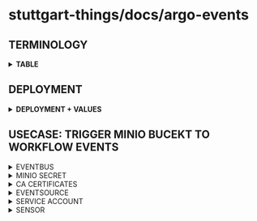 # stuttgart-things/docs/argo-events

## TERMINOLOGY

<details><summary><b>TABLE</b></summary>

https://www.atlantbh.com/implementing-ci-cd-pipeline-using-argo-workflows-and-argo-events/
https://github.com/argoproj/argo-events/blob/master/examples/event-sources/resource.yaml
https://siebjee.nl/posts/how-i-manage-elasticsearch/#setting-up-argo-events

</details>

## DEPLOYMENT

<details><summary><b>DEPLOYMENT + VALUES</b></summary>

```bash

```

</details>

## USECASE: TRIGGER MINIO BUCEKT TO WORKFLOW EVENTS

<details><summary>EVENTBUS</summary>

```yaml
apiVersion: argoproj.io/v1alpha1
kind: EventBus
metadata:
  name: minio
  namespace: argo-events
spec:
  nats:
    native:
      replicas: 3
      auth: none
```

</details>

<details><summary>MINIO SECRET</summary>

```yaml
---
kind: Secret
apiVersion: v1
metadata:
  name: artifacts-minio
  namespace: argo-events
stringData:
  accesskey: <ACCESS-KEY>
  secretkey: <SECRET-KEY>
```

</details>

<details><summary>CA CERTIFICATES</summary>

```yaml
---
apiVersion: v1
kind: ConfigMap
metadata:
  name: ca-certificates
  namespace: argo-events
data:
  ca-certificates.crt: |-
    -----BEGIN CERTIFICATE-----
    MIIFijCCA3KgAwIBAgIUYeYPin86X #..
```

</details>

<details><summary>EVENTSOURCE</summary>

```yaml
---
apiVersion: argoproj.io/v1alpha1
kind: EventSource
metadata:
  name: minio
  namespace: argo-events
spec:
  eventBusName: minio
  minio:
    example:
      bucket:
        name: modules
      endpoint: artifacts.automation.sthings-vsphere.labul.sva.de
      events:
        - s3:ObjectCreated:Put
        - s3:ObjectRemoved:Delete
      insecure: false
      accessKey:
        key: accesskey
        name: artifacts-minio
      secretKey:
        key: secretkey
        name: artifacts-minio
  template:
    container:
      env:
        - name: DEBUG_LOG
          value: "true"
      volumeMounts:
        - name: certs-volume
          mountPath: /etc/ssl/certs
    volumes:
      - name: certs-volume
        configMap:
          name: ca-certificates
```

</details>

<details><summary>SERVICE ACCOUNT</summary>

```yaml
---
apiVersion: v1
kind: ServiceAccount
metadata:
  namespace: argo-events
  name: operate-workflow-sa
---
apiVersion: rbac.authorization.k8s.io/v1
kind: ClusterRole
metadata:
  name: operate-workflow
  labels:
    rbac.authorization.k8s.io/aggregate-to-view: "true"
rules:
- apiGroups:
  - argoproj.io
  resources:
  - workflows
  - workflows/finalizers
  - workfloweventbindings
  - workfloweventbindings/finalizers
  - workflowtemplates
  - workflowtemplates/finalizers
  - cronworkflows
  - cronworkflows/finalizers
  - clusterworkflowtemplates
  - clusterworkflowtemplates/finalizers
  - workflowtaskresults
  - workflowtaskresults/finalizers
  verbs:
  - get
  - list
  - watch
  - create
- apiGroups:
    - ""
  resources:
    - pods
  verbs:
    - get
    - watch
    - patch
- apiGroups:
    - ""
  resources:
    - pods/log
  verbs:
    - get
    - watch
---
apiVersion: rbac.authorization.k8s.io/v1
kind: ClusterRoleBinding
metadata:
  name: operate-workflow
roleRef:
  apiGroup: rbac.authorization.k8s.io
  kind: ClusterRole
  name: operate-workflow
subjects:
- kind: ServiceAccount
  name: operate-workflow-sa
  namespace: argo-events
```

</details>

<details><summary>SENSOR</summary>

```yaml
apiVersion: argoproj.io/v1alpha1
kind: Sensor
metadata:
  name: minio
  namespace: argo-events
spec:
  eventBusName: minio
  template:
    serviceAccountName: operate-workflow-sa
    container:
      env:
        - name: DEBUG_LOG
          value: "true"
  dependencies:
    - name: test-dep
      eventSourceName: minio
      eventName: example
  triggers:
    - template:
        name: minio-workflow-trigger
        k8s:
          operation: create
          source:
            resource:
              apiVersion: argoproj.io/v1alpha1
              kind: Workflow
              metadata:
                generateName: artifact-workflow-2-
                # namespace: argo-workflows
              spec:
                serviceAccountName: operate-workflow-sa
                entrypoint: whalesay
                arguments:
                  parameters:
                    - name: message
                      # the value will get overridden by event payload from test-dep
                      value: THIS_WILL_BE_REPLACED
                templates:
                  - name: whalesay
                    inputs:
                      parameters:
                        - name: message
                    container:
                      command:
                        - cowsay
                      image: docker/whalesay:latest
                      args: ["{{inputs.parameters.message}}"]
          # The container args from the workflow are overridden by the s3 notification key
          parameters:
            - src:
                dependencyName: test-dep
                dataKey: notification.0.s3.object.key
              dest: spec.arguments.parameters.0.value
      retryStrategy:
        steps: 3
```
</details>



